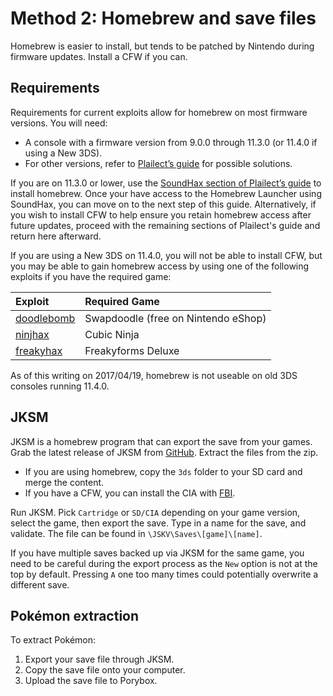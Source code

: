 # Method 2: Homebrew and save files

Homebrew is easier to install, but tends to be patched by Nintendo during firmware updates. Install a CFW if you can.

## Requirements

Requirements for current exploits allow for homebrew on most firmware versions. You will need:

*   A console with a firmware version from 9.0.0 through 11.3.0 (or 11.4.0 if using a New 3DS).
*   For other versions, refer to [Plailect’s guide](https://3ds.guide/) for possible solutions.

If you are on 11.3.0 or lower, use the [SoundHax section of Plailect’s guide](https://3ds.guide/homebrew-launcher-(soundhax)) to install homebrew. Once your have access to the Homebrew Launcher using SoundHax, you can move on to the next step of this guide. Alternatively, if you wish to install CFW to help ensure you retain homebrew access after future updates, proceed with the remaining sections of Plailect's guide and return here afterward.

If you are using a New 3DS on 11.4.0, you will not be able to install CFW, but you may be able to gain homebrew access by using one of the following exploits if you have the required game:

|Exploit|Required Game|
|:--|:--|
|[doodlebomb](https://mrnbayoh.github.io/doodlebomb/)|Swapdoodle (free on Nintendo eShop)|
|[ninjhax](https://smealum.github.io/ninjhax2/)|Cubic Ninja|
|[freakyhax](https://plutooo.github.io/freakyhax/)|Freakyforms Deluxe|

As of this writing on 2017/04/19, homebrew is not useable on old 3DS consoles running 11.4.0.

## JKSM

JKSM is a homebrew program that can export the save from your games. Grab the latest release of JKSM from [GitHub](https://github.com/J-D-K/JKSM/releases). Extract the files from the zip.

*   If you are using homebrew, copy the `3ds` folder to your SD card and merge the content.
*   If you have a CFW, you can install the CIA with [FBI](https://github.com/Steveice10/FBI/releases).

Run JKSM. Pick `Cartridge` or `SD/CIA` depending on your game version, select the game, then export the save. Type in a name for the save, and validate. The file can be found in `\JSKV\Saves\[game]\[name]`.

If you have multiple saves backed up via JKSM for the same game, you need to be careful during the export process as the `New` option is not at the top by default. Pressing `A` one too many times could potentially overwrite a different save.

## Pokémon extraction

To extract Pokémon:

1.  Export your save file through JKSM.
2.  Copy the save file onto your computer.
3.  Upload the save file to Porybox.
